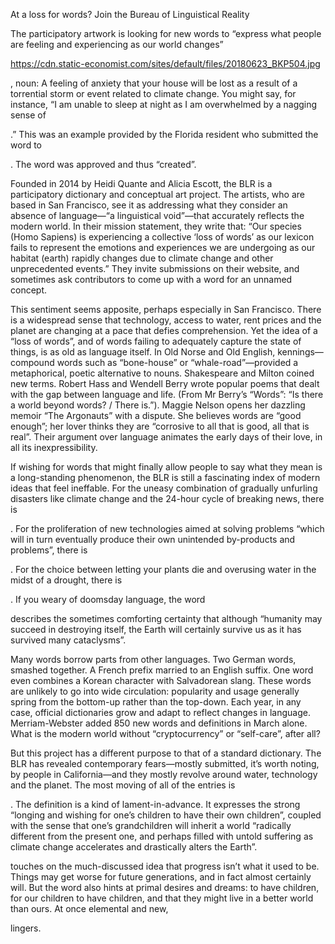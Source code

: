 At a loss for words? Join the Bureau of Linguistical Reality

The participatory artwork is looking for new words to “express what people are feeling and experiencing as our world changes”

https://cdn.static-economist.com/sites/default/files/20180623_BKP504.jpg

, noun: A feeling of anxiety that your house will be lost as a result of a torrential storm or event related to climate change. You might say, for instance, “I am unable to sleep at night as I am overwhelmed by a nagging sense of 

.” This was an example provided by the Florida resident who submitted the word to 

. The word was approved and thus “created”.

Founded in 2014 by Heidi Quante and Alicia Escott, the BLR is a participatory dictionary and conceptual art project. The artists, who are based in San Francisco, see it as addressing what they consider an absence of language—“a linguistical void”—that accurately reflects the modern world. In their mission statement, they write that: “Our species (Homo Sapiens) is experiencing a collective ‘loss of words’ as our lexicon fails to represent the emotions and experiences we are undergoing as our habitat (earth) rapidly changes due to climate change and other unprecedented events.” They invite submissions on their website, and sometimes ask contributors to come up with a word for an unnamed concept.

This sentiment seems apposite, perhaps especially in San Francisco. There is a widespread sense that technology, access to water, rent prices and the planet are changing at a pace that defies comprehension. Yet the idea of a “loss of words”, and of words failing to adequately capture the state of things, is as old as language itself. In Old Norse and Old English, kennings—compound words such as “bone-house” or “whale-road”—provided a metaphorical, poetic alternative to nouns. Shakespeare and Milton coined new terms. Robert Hass and Wendell Berry wrote popular poems that dealt with the gap between language and life. (From Mr Berry’s “Words”: “Is there a world beyond words? / There is.”). Maggie Nelson opens her dazzling memoir “The Argonauts” with a dispute. She believes words are “good enough”; her lover thinks they are “corrosive to all that is good, all that is real”. Their argument over language animates the early days of their love, in all its inexpressibility. 

If wishing for words that might finally allow people to say what they mean is a long-standing phenomenon, the BLR is still a fascinating index of modern ideas that feel ineffable. For the uneasy combination of gradually unfurling disasters like climate change and the 24-hour cycle of breaking news, there is 

. For the proliferation of new technologies aimed at solving problems “which will in turn eventually produce their own unintended by-products and problems”, there is 

. For the choice between letting your plants die and overusing water in the midst of a drought, there is 

. If you weary of doomsday language, the word 

describes the sometimes comforting certainty that although “humanity may succeed in destroying itself, the Earth will certainly survive us as it has survived many cataclysms”.

Many words borrow parts from other languages. Two German words, smashed together. A French prefix married to an English suffix. One word even combines a Korean character with Salvadorean slang. These words are unlikely to go into wide circulation: popularity and usage generally spring from the bottom-up rather than the top-down. Each year, in any case, official dictionaries grow and adapt to reflect changes in language. Merriam-Webster added 850 new words and definitions in March alone. What is the modern world without “cryptocurrency” or “self-care”, after all?

But this project has a different purpose to that of a standard dictionary. The BLR has revealed contemporary fears—mostly submitted, it’s worth noting, by people in California—and they mostly revolve around water, technology and the planet. The most moving of all of the entries is 

. The definition is a kind of lament-in-advance. It expresses the strong “longing and wishing for one’s children to have their own children”, coupled with the sense that one’s grandchildren will inherit a world “radically different from the present one, and perhaps filled with untold suffering as climate change accelerates and drastically alters the Earth”. 

 touches on the much-discussed idea that progress isn’t what it used to be. Things may get worse for future generations, and in fact almost certainly will. But the word also hints at primal desires and dreams: to have children, for our children to have children, and that they might live in a better world than ours. At once elemental and new, 

 lingers.